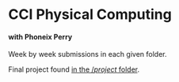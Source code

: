 # CCI Physical Computing
#### with Phoneix Perry

Week by week submissions in each given folder.

Final project found [in the /_project_ folder](./project).
